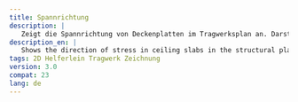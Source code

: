 ```yaml
---
title: Spannrichtung
description: |
   Zeigt die Spannrichtung von Deckenplatten im Tragwerksplan an. Darstellung gemäß DIN 1356-1 (12.4).  
description_en: |
   Shows the direction of stress in ceiling slabs in the structural plan. Representation according to DIN 1356-1.
tags: 2D Helferlein Tragwerk Zeichnung
version: 3.0
compat: 23
lang: de
---
```

